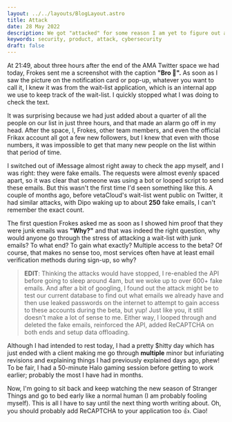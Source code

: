 ```yaml
---
layout: ../../layouts/BlogLayout.astro
title: Attack
date: 28 May 2022
description: We got "attacked" for some reason I am yet to figure out and it seemed quite pointless at first but, was it really?
keywords: security, product, attack, cybersecurity
draft: false
---
```


At 21:49, about three hours after the end of the AMA Twitter space we had today, Frokes sent me a screenshot with the caption **"Bro 🤯".** As soon as I saw the picture on the notification card or pop-up, whatever you want to call it, I knew it was from the wait-list application, which is an internal app we use to keep track of the wait-list. I quickly stopped what I was doing to check the text.

It was surprising because we had just added about a quarter of all the people on our list in just three hours, and that made an alarm go off in my head. After the space, I, Frokes, other team members, and even the official Frikax account all got a few new followers, but I knew that even with those numbers, it was impossible to get that many new people on the list within that period of time.

I switched out of iMessage almost right away to check the app myself, and I was right: they were fake emails. The requests were almost evenly spaced apart, so it was clear that someone was using a bot or looped script to send these emails. But this wasn't the first time I'd seen something like this. A couple of months ago, before vetaCloud's wait-list went public on Twitter, it had similar attacks, with Dipo waking up to about **250** fake emails, I can't remember the exact count.

The first question Frokes asked me as soon as I showed him proof that they were junk emails was **"Why?"** and that was indeed the right question, why would anyone go through the stress of attacking a wait-list with junk emails? To what end? To gain what exactly? Multiple access to the beta? Of course, that makes no sense too, most services often have at least email verification methods during sign-up, so why?

> **EDIT**: Thinking the attacks would have stopped, I re-enabled the API before going to sleep around 4am, but we woke up to over 600+ fake emails. And after a bit of googling, I found out the attack might be to test our current database to find out what emails we already have and then use leaked passwords on the internet to attempt to gain access to these accounts during the beta, but yup! Just like you, it still doesn't make a lot of sense to me. Either way, I looped through and deleted the fake emails, reinforced the API, added ReCAPTCHA on both ends and setup data offloading.

Although I had intended to rest today, I had a pretty $hitty day which has just ended with a client making me go through **multiple** minor but infuriating revisions and explaining things I had previously explained days ago, phew! To be fair, I had a 50-minute Halo gaming session before getting to work earlier; probably the most I have had in months.

Now, I'm going to sit back and keep watching the new season of Stranger Things and go to bed early like a normal human (I am probably fooling myself). This is all I have to say until the next thing worth writing about. Oh, you should probably add ReCAPTCHA to your application too 👍. Ciao!
